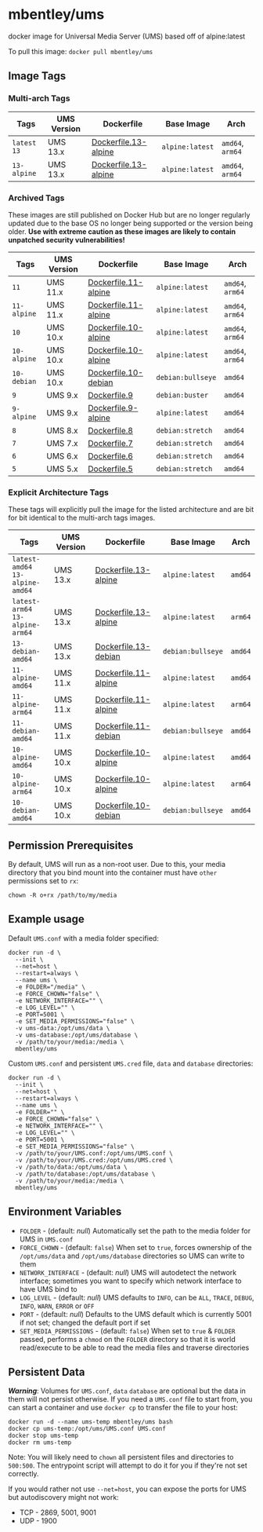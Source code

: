 # mbentley/ums

docker image for Universal Media Server (UMS)
based off of alpine:latest

To pull this image:
`docker pull mbentley/ums`

## Image Tags

### Multi-arch Tags

| Tags | UMS Version | Dockerfile | Base Image | Arch |
| ---- | ----------- | ---------- | ---------- | ---- |
| `latest`<br>`13` | UMS 13.x | [Dockerfile.13-alpine](Dockerfile.13-alpine) | `alpine:latest` | `amd64`, `arm64` |
| `13-alpine` | UMS 13.x | [Dockerfile.13-alpine](Dockerfile.13-alpine) | `alpine:latest` | `amd64`, `arm64` |

### Archived Tags

These images are still published on Docker Hub but are no longer regularly updated due to the base OS no longer being supported or the version being older.  **Use with extreme caution as these images are likely to contain unpatched security vulnerabilities!**

| Tags | UMS Version | Dockerfile | Base Image | Arch |
| ---- | ----------- | ---------- | ---------- | ---- |
| `11` | UMS 11.x | [Dockerfile.11-alpine](Dockerfile.11-alpine) | `alpine:latest` | `amd64`, `arm64` |
| `11-alpine` | UMS 11.x | [Dockerfile.11-alpine](Dockerfile.11-alpine) | `alpine:latest` | `amd64`, `arm64` |
| `10` | UMS 10.x | [Dockerfile.10-alpine](Dockerfile.10-alpine) | `alpine:latest` | `amd64`, `arm64` |
| `10-alpine` | UMS 10.x | [Dockerfile.10-alpine](Dockerfile.10-alpine) | `alpine:latest` | `amd64`, `arm64` |
| `10-debian` | UMS 10.x | [Dockerfile.10-debian](Dockerfile.10-debian) | `debian:bullseye` | `amd64` |
| `9` | UMS 9.x | [Dockerfile.9](Dockerfile.9) | `debian:buster` | `amd64` |
| `9-alpine` | UMS 9.x | [Dockerfile.9-alpine](Dockerfile.9-alpine) | `alpine:latest` | `amd64` |
| `8` | UMS 8.x | [Dockerfile.8](Dockerfile.8) | `debian:stretch` | `amd64` |
| `7` | UMS 7.x | [Dockerfile.7](Dockerfile.7) | `debian:stretch` | `amd64` |
| `6` | UMS 6.x | [Dockerfile.6](Dockerfile.6) | `debian:stretch` | `amd64` |
| `5` | UMS 5.x | [Dockerfile.5](Dockerfile.5) | `debian:stretch` | `amd64` |

### Explicit Architecture Tags

These tags will explicitly pull the image for the listed architecture and are bit for bit identical to the multi-arch tags images.

| Tags | UMS Version | Dockerfile | Base Image | Arch |
| ---- | ----------- | ---------- | ---------- | ---- |
| `latest-amd64`<br>`13-alpine-amd64` | UMS 13.x | [Dockerfile.13-alpine](Dockerfile.13-alpine) | `alpine:latest` | `amd64` |
| `latest-arm64`<br>`13-alpine-arm64` | UMS 13.x | [Dockerfile.13-alpine](Dockerfile.13-alpine) | `alpine:latest` | `arm64` |
| `13-debian-amd64` | UMS 13.x | [Dockerfile.13-debian](Dockerfile.13-debian) | `debian:bullseye` | `amd64` |
| `11-alpine-amd64` | UMS 11.x | [Dockerfile.11-alpine](Dockerfile.11-alpine) | `alpine:latest` | `amd64` |
| `11-alpine-arm64` | UMS 11.x | [Dockerfile.11-alpine](Dockerfile.11-alpine) | `alpine:latest` | `arm64` |
| `11-debian-amd64` | UMS 11.x | [Dockerfile.11-debian](Dockerfile.11-debian) | `debian:bullseye` | `amd64` |
| `10-alpine-amd64` | UMS 10.x | [Dockerfile.10-alpine](Dockerfile.10-alpine) | `alpine:latest` | `amd64` |
| `10-alpine-arm64` | UMS 10.x | [Dockerfile.10-alpine](Dockerfile.10-alpine) | `alpine:latest` | `arm64` |
| `10-debian-amd64` | UMS 10.x | [Dockerfile.10-debian](Dockerfile.10-debian) | `debian:bullseye` | `amd64` |

## Permission Prerequisites

By default, UMS will run as a non-root user.  Due to this, your media directory that you bind mount into the container must have `other` permissions set to `rx`:

```
chown -R o+rx /path/to/my/media
```

## Example usage

Default `UMS.conf` with a media folder specified:

```
docker run -d \
  --init \
  --net=host \
  --restart=always \
  --name ums \
  -e FOLDER="/media" \
  -e FORCE_CHOWN="false" \
  -e NETWORK_INTERFACE="" \
  -e LOG_LEVEL="" \
  -e PORT=5001 \
  -e SET_MEDIA_PERMISSIONS="false" \
  -v ums-data:/opt/ums/data \
  -v ums-database:/opt/ums/database \
  -v /path/to/your/media:/media \
  mbentley/ums
```

Custom `UMS.conf` and persistent `UMS.cred` file, `data` and `database` directories:

```
docker run -d \
  --init \
  --net=host \
  --restart=always \
  --name ums \
  -e FOLDER="" \
  -e FORCE_CHOWN="false" \
  -e NETWORK_INTERFACE="" \
  -e LOG_LEVEL="" \
  -e PORT=5001 \
  -e SET_MEDIA_PERMISSIONS="false" \
  -v /path/to/your/UMS.conf:/opt/ums/UMS.conf \
  -v /path/to/your/UMS.cred:/opt/ums/UMS.cred \
  -v /path/to/data:/opt/ums/data \
  -v /path/to/database:/opt/ums/database \
  -v /path/to/your/media:/media \
  mbentley/ums
```

## Environment Variables

* `FOLDER` - (default: _null_) Automatically set the path to the media folder for UMS in `UMS.conf`
* `FORCE_CHOWN` - (default: `false`) When set to `true`, forces ownership of the `/opt/ums/data` and `/opt/ums/database` directories so UMS can write to them
* `NETWORK_INTERFACE` - (default: _null_) UMS will autodetect the network interface; sometimes you want to specify which network interface to have UMS bind to
* `LOG_LEVEL` - (default: _null_) UMS defaults to `INFO`, can be `ALL`, `TRACE`, `DEBUG`, `INFO`, `WARN`, `ERROR` or `OFF`
* `PORT` - (default: _null_) Defaults to the UMS default which is currently 5001 if not set; changed the default port if set
* `SET_MEDIA_PERMISSIONS` - (default: `false`) When set to `true` & `FOLDER` passed, performs a `chmod` on the `FOLDER` directory so that it is world read/execute to be able to read the media files and traverse directories

## Persistent Data

**_Warning_**: Volumes for `UMS.conf`, `data` `database` are optional but the data in them will not persist otherwise.  If you need a `UMS.conf` file to start from, you can start a container and use `docker cp` to transfer the file to your host:

```
docker run -d --name ums-temp mbentley/ums bash
docker cp ums-temp:/opt/ums/UMS.conf UMS.conf
docker stop ums-temp
docker rm ums-temp
```

Note: You will likely need to `chown` all persistent files and directories to `500:500`.  The entrypoint script will attempt to do it for you if they're not set correctly.

If you would rather not use `--net=host`, you can expose the ports for UMS but autodiscovery might not work:

* TCP - 2869, 5001, 9001
* UDP - 1900
